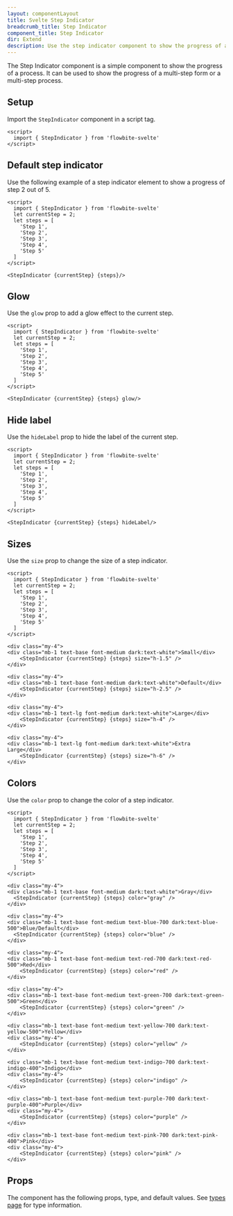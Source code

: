 ```yaml
---
layout: componentLayout
title: Svelte Step Indicator
breadcrumb_title: Step Indicator
component_title: Step Indicator
dir: Extend
description: Use the step indicator component to show the progress of a process.
---
```


<script>
  import {  TableProp, TableDefaultRow,  } from '../../utils'
  import { P, A } from '$lib'
  import { props as items } from '../../props/StepIndicator.json'
</script>

The Step Indicator component is a simple component to show the progress of a process. It can be used to show the progress of a multi-step form or a multi-step process.

## Setup

Import the `StepIndicator` component in a script tag.

```svelte example hideOutput
<script>
  import { StepIndicator } from 'flowbite-svelte'
</script>
```

## Default step indicator

Use the following example of a step indicator element to show a progress of step 2 out of 5.

```svelte example
<script>
  import { StepIndicator } from 'flowbite-svelte'
  let currentStep = 2;
  let steps = [
    'Step 1',
    'Step 2',
    'Step 3',
    'Step 4',
    'Step 5'
  ]
</script>

<StepIndicator {currentStep} {steps}/>
```

## Glow

Use the `glow` prop to add a glow effect to the current step.

```svelte example hideScript
<script>
  import { StepIndicator } from 'flowbite-svelte'
  let currentStep = 2;
  let steps = [
    'Step 1',
    'Step 2',
    'Step 3',
    'Step 4',
    'Step 5'
  ]
</script>

<StepIndicator {currentStep} {steps} glow/>
```

## Hide label

Use the `hideLabel` prop to hide the label of the current step.

```svelte example hideScript
<script>
  import { StepIndicator } from 'flowbite-svelte'
  let currentStep = 2;
  let steps = [
    'Step 1',
    'Step 2',
    'Step 3',
    'Step 4',
    'Step 5'
  ]
</script>

<StepIndicator {currentStep} {steps} hideLabel/>
```

## Sizes

Use the `size` prop to change the size of a step indicator.

```svelte example hideScript
<script>
  import { StepIndicator } from 'flowbite-svelte'
  let currentStep = 2;
  let steps = [
    'Step 1',
    'Step 2',
    'Step 3',
    'Step 4',
    'Step 5'
  ]
</script>

<div class="my-4">
<div class="mb-1 text-base font-medium dark:text-white">Small</div>
    <StepIndicator {currentStep} {steps} size="h-1.5" />
</div>

<div class="my-4">
<div class="mb-1 text-base font-medium dark:text-white">Default</div>
    <StepIndicator {currentStep} {steps} size="h-2.5" />
</div>

<div class="my-4">
<div class="mb-1 text-lg font-medium dark:text-white">Large</div>
    <StepIndicator {currentStep} {steps} size="h-4" />
</div>

<div class="my-4">
<div class="mb-1 text-lg font-medium dark:text-white">Extra Large</div>
    <StepIndicator {currentStep} {steps} size="h-6" />
</div>
```

## Colors

Use the `color` prop to change the color of a step indicator.

```svelte example hideScript
<script>
  import { StepIndicator } from 'flowbite-svelte'
  let currentStep = 2;
  let steps = [
    'Step 1',
    'Step 2',
    'Step 3',
    'Step 4',
    'Step 5'
  ]
</script>

<div class="my-4">
<div class="mb-1 text-base font-medium dark:text-white">Gray</div>
  <StepIndicator {currentStep} {steps} color="gray" />
</div>

<div class="my-4">
<div class="mb-1 text-base font-medium text-blue-700 dark:text-blue-500">Blue/Default</div>
  <StepIndicator {currentStep} {steps} color="blue" />
</div>

<div class="my-4">
<div class="mb-1 text-base font-medium text-red-700 dark:text-red-500">Red</div>
    <StepIndicator {currentStep} {steps} color="red" />
</div>

<div class="my-4">
<div class="mb-1 text-base font-medium text-green-700 dark:text-green-500">Green</div>
    <StepIndicator {currentStep} {steps} color="green" />
</div>

<div class="mb-1 text-base font-medium text-yellow-700 dark:text-yellow-500">Yellow</div>
<div class="my-4">
    <StepIndicator {currentStep} {steps} color="yellow" />
</div>

<div class="mb-1 text-base font-medium text-indigo-700 dark:text-indigo-400">Indigo</div>
<div class="my-4">
    <StepIndicator {currentStep} {steps} color="indigo" />
</div>

<div class="mb-1 text-base font-medium text-purple-700 dark:text-purple-400">Purple</div>
<div class="my-4">
    <StepIndicator {currentStep} {steps} color="purple" />
</div>

<div class="mb-1 text-base font-medium text-pink-700 dark:text-pink-400">Pink</div>
<div class="my-4">
    <StepIndicator {currentStep} {steps} color="pink" />
</div>
```

## Props

The component has the following props, type, and default values. See [types page](/docs/pages/typescript) for type information.

<TableProp>
  <TableDefaultRow {items} rowState='hover' />
</TableProp>
